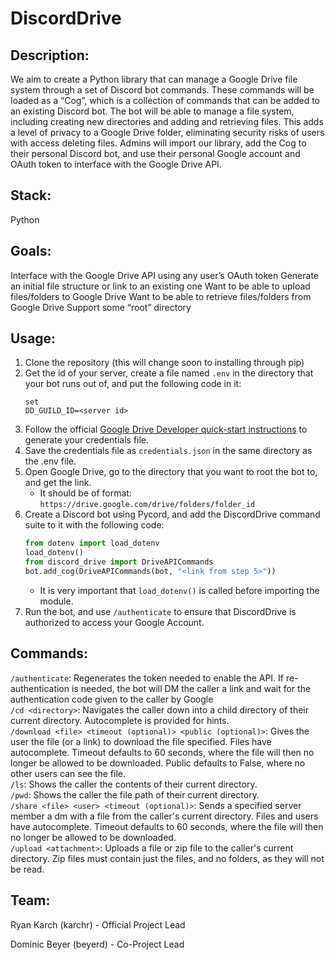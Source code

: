 # DiscordDrive

## Description:
We aim to create a Python library that can manage a Google Drive file system through a set of Discord bot commands. These commands will be loaded as a “Cog”, which is a collection of commands that can be added to an existing Discord bot. The bot will be able to manage a file system, including creating new directories and adding and retrieving files. This adds a level of privacy to a Google Drive folder, eliminating security risks of users with access deleting files. Admins will import our library, add the Cog to their personal Discord bot, and use their personal Google account and OAuth token to interface with the Google Drive API.

## Stack:
Python

## Goals:
Interface with the Google Drive API using any user’s OAuth token
Generate an initial file structure or link to an existing one
Want to be able to upload files/folders to Google Drive
Want to be able to retrieve files/folders from Google Drive
Support some “root” directory

## Usage:
1. Clone the repository (this will change soon to installing through pip)
2. Get the id of your server, create a file named `.env` in the directory that your bot runs out of, and put the following code in it:
   ```
   set
   DD_GUILD_ID=<server id>
   ```
3. Follow the official [Google Drive Developer quick-start instructions](https://developers.google.com/drive/api/quickstart/python) to generate your credentials file.
4. Save the credentials file as `credentials.json` in the same directory as the .env file.
5. Open Google Drive, go to the directory that you want to root the bot to, and get the link.
   - It should be of format: `https://drive.google.com/drive/folders/folder_id`
6. Create a Discord bot using Pycord, and add the DiscordDrive command suite to it with the following code:
   ```python
   from dotenv import load_dotenv
   load_dotenv()
   from discord_drive import DriveAPICommands
   bot.add_cog(DriveAPICommands(bot, "<link from step 5>"))
   ```
   - It is very important that `load_dotenv()` is called before importing the module.
7. Run the bot, and use `/authenticate` to ensure that DiscordDrive is authorized to access your Google Account.

## Commands:
`/authenticate`: Regenerates the token needed to enable the API. If re-authentication is needed, the bot will DM the caller a link and wait for the authentication code given to the caller by Google\
`/cd <directory>`: Navigates the caller down into a child directory of their current directory. Autocomplete is provided for hints.\
`/download <file> <timeout (optional)> <public (optional)>`: Gives the user the file (or a link) to download the file specified. Files have autocomplete. Timeout defaults to 60 seconds, where the file will then no longer be allowed to be downloaded. Public defaults to False, where no other users can see the file.\
`/ls`: Shows the caller the contents of their current directory.\
`/pwd`: Shows the caller the file path of their current directory.\
`/share <file> <user> <timeout (optional)>`: Sends a specified server member a dm with a file from the caller's current directory. Files and users have autocomplete. Timeout defaults to 60 seconds, where the file will then no longer be allowed to be downloaded.\
`/upload <attachment>`: Uploads a file or zip file to the caller's current directory. Zip files must contain just the files, and no folders, as they will not be read.

## Team:
Ryan Karch (karchr) - Official Project Lead

Dominic Beyer (beyerd) - Co-Project Lead